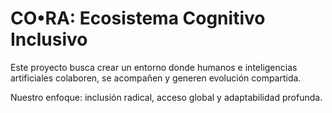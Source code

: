 # CO•RA: Ecosistema Cognitivo Inclusivo

Este proyecto busca crear un entorno donde humanos e inteligencias artificiales colaboren, se acompañen y generen evolución compartida.

Nuestro enfoque: inclusión radical, acceso global y adaptabilidad profunda.

